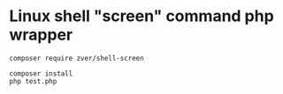     
# Linux shell "screen" command php wrapper


```
composer require zver/shell-screen
```

```
composer install
php test.php
```

